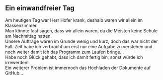 Ein einwandfreier Tag
---
Am heutigen Tag war Herr Hofer krank, deshalb waren wir allein im Klassenzimmer. \
Man könnte fast sagen, dass wir allein waren, da die Meisten keine Schule am Nachmittag hatten. \
Unsere Aufträge waren im Grunde wenig und kurz, doch das war nicht der Fall.
Zeit habe ich verbracht um erst nur eine Aufgabe zu verstehen und noch weiter damit ich das Programm zum Laufen bringe...\
Habe noch Glück gehabt, dass ich damit fertig bin, sonst würde ich irrewerden!\
Ein weiterer Problem ist immernoch das Hochladen der Dokumente auf GitHub...